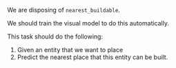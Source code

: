 We are disposing of `nearest_buildable`.

We should train the visual model to do this automatically.

This task should do the following:
1. Given an entity that we want to place
2. Predict the nearest place that this entity can be built.

